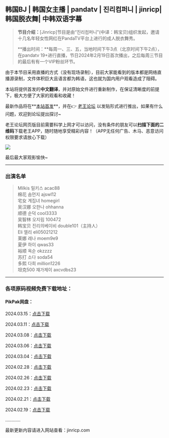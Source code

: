 ## 韩国BJ | 韩国女主播 | pandatv | 진리컴퍼니 | jinricp| 韩国脱衣舞| 中韩双语字幕

> **节目介绍：**[Jinricp]节目是由“진리컴퍼니"(中译：韩宝贝)组织发起，邀请十几名年轻女性网红在PandaTV平台上进行的成人脱衣舞秀。
>
> **播出时间：**每周一、三、五，当地时间下午3点（北京时间下午2点），在pandatv 19+进行直播，节日2024年2月19日首次播出，之后每周三节目的最后有有一个VIP粉丝环节。

由于本节目采用直播的方式（没有现场录制），目前大家能看到的版本都是网络直播源录制，文件体积巨大且语言都为韩语，这也就为国内用户观看造成了阻碍。

本站将提供首发的**中文翻译**，并对原始文件进行重新制作，在保证清晰度的前提下，极大方便了大家的观看和收藏！

最新作品将在**[本站首发](http://jinricp.com)**，并在👉 [老王论坛](http://qwct6321bc.xyz:4014/forum.php?x=2982106) 以发贴形式进行推出，如果有什么问题，欢迎到论坛提出探讨~

老王论坛网页版目前需要科学上网才可以访问，没有条件的朋友可以**扫描下面的二维码**下载老王APP，随时随地享受精彩内容！（APP无任何广告、木马、恶意访问权限要求请放心下载）

![](https://www.imgccc.com/2024/03/23/c4d95885eaa67.jpg)

最后最大家观影愉快~

----

### **出演名单**<br>

> Milkis 밀키스 acac88<br>
> 棉花 솜먼지 ajswl12<br>
> 宅女 계집녀 homegirl<br>
> 吴汉娜 오한나 ohhanna<br>
> 顺德 순덕 cool3333<br>
> 吴智林 오지림 100472<br>
> 韩宝贝 진리의베이비 double101（主持人）<br>
> Eli 엘리 eli05021212<br>
> 莱娜 레나 moem9e9<br>
> 夏伊 하이 qwas33<br>
> 裕顺 옥순 okzzzz<br>
> 苏打 소다 soda54<br>
> 多熙 다희 million1226<br>
> 坦克500 쟤가제이 axcvdbs23  

----

### 各项原码视频免费下载地址：

#### PikPak网盘：

2024.03.15：[点击下载](https://mypikpak.com/s/VNt56dJFpi6-eUUz1Ri81gmYo1)

2024.03.11：[点击下载](https://mypikpak.com/s/VNspxWF7ok4C6Git-JQ71_Eyo1)

2024.03.08：[点击下载](https://mypikpak.com/s/VNspxOmZ83G3KvuwZQn8Qe5So1)

2024.03.06：[点击下载](https://mypikpak.com/s/VNspxF9JkXjSSCbnqpR54lBgo1)

2024.03.04：[点击下载](https://mypikpak.com/s/VNspx6U9xiBeQeQzgBQUGs-Io1)

2024.02.28：[点击下载](https://mypikpak.com/s/VNspwwR5zexncMGlAJiYaqL3o1)

2024.02.26：[点击下载](https://mypikpak.com/s/VNspwk-hypuVd5yIwLrF56O-o1)

2024.02.23：[点击下载](https://mypikpak.com/s/VNspw_ZmypuVd5yIwLrF53vNo1)

2024.02.21：[点击下载](https://mypikpak.com/s/VNspwCi8nl7Op5l4Mufh69Slo1)

2024.02.19：[点击下载](https://mypikpak.com/s/VNspvK_f83G3KvuwZQn8Q5Q2o1)

…………

最新更新内容请进入网站查看：jinricp.com
